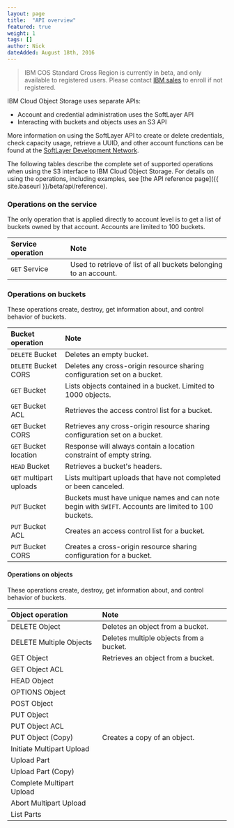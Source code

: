 ```yaml
---
layout: page
title:  "API overview"
featured: true
weight: 1
tags: []
author: Nick
dateAdded: August 18th, 2016
---
```


> IBM COS Standard Cross Region is currently in beta, and only available to registered users.  Please contact [IBM sales](mailto:insidesales@cleversafe.com) to enroll if not registered.

IBM Cloud Object Storage uses separate APIs:

* Account and credential administration uses the SoftLayer API
* Interacting with buckets and objects uses an S3 API

More information on using the SoftLayer API to create or delete credentials, check capacity usage, retrieve a UUID, and other account functions can be found at the [SoftLayer Development Network](http://sldn.softlayer.com/reference/services/SoftLayer_Network_Storage_Hub_Cleversafe_Account).

The following tables describe the complete set of supported operations when using the S3 interface to IBM Cloud Object Storage.  For details on using the operations, including examples, see [the API reference page]({{ site.baseurl }}/beta/api/reference).

### Operations on the service

The only operation that is applied directly to account level is to get a list of buckets owned by that account. Accounts are limited to 100 buckets.

| Service operation | Note |
|:----|:---|
| `GET` Service | Used to retrieve of list of all buckets belonging to an account. |

### Operations on buckets

These operations create, destroy, get information about, and control behavior of buckets.

| Bucket operation | Note |
|:----|:---|
| `DELETE` Bucket | Deletes an empty bucket.   |
| `DELETE` Bucket CORS | Deletes any cross-origin resource sharing configuration set on a bucket. |
| `GET` Bucket | Lists objects contained in a bucket.  Limited to 1000 objects. |
| `GET` Bucket ACL |Retrieves the access control list for a bucket.|
| `GET` Bucket CORS |Retrieves any cross-origin resource sharing configuration set on a bucket.|
| `GET` Bucket location | Response will always contain a location constraint of empty string. |
| `HEAD` Bucket | Retrieves a bucket's headers. |
| `GET` multipart uploads | Lists multipart uploads that have not completed or been canceled. |
| `PUT` Bucket | Buckets must have unique names and can note begin with `SWIFT`. Accounts are limited to 100 buckets. |
| `PUT` Bucket ACL | Creates an access control list for a bucket. |
| `PUT` Bucket CORS | Creates a cross-origin resource sharing configuration for a bucket.|

#### Operations on objects

These operations create, destroy, get information about, and control behavior of buckets.

| Object operation | Note |
| :---------------| :------|
| DELETE Object | Deletes an object from a bucket.
| DELETE Multiple Objects  | Deletes multiple objects from a bucket.
| GET Object | Retrieves an object from a bucket.
| GET Object ACL |
| HEAD Object |
| OPTIONS Object |
| POST Object |
| PUT Object |
| PUT Object ACL |
| PUT Object (Copy) | Creates a copy of an object. |
| Initiate Multipart Upload |
| Upload Part |
| Upload Part (Copy) |
| Complete Multipart Upload |
| Abort Multipart Upload |
| List Parts |
